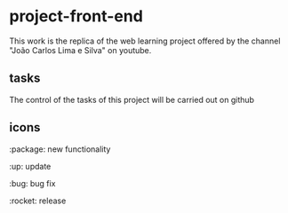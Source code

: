 # project-front-end

This work is the replica of the web learning project offered by the channel "João Carlos Lima e Silva" on youtube.

## tasks

The control of the tasks of this project will be carried out on github

## icons

<p>:package: new functionality</p>
<p>:up: update</p>
<p>:bug: bug fix</p>
<p>:rocket: release</p>
